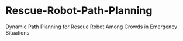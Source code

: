 # Rescue-Robot-Path-Planning
Dynamic Path Planning for Rescue Robot Among Crowds in Emergency Situations
